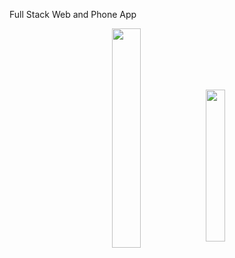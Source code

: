 Full Stack Web and Phone App


<p align="center">
<img align="center" src="https://user-images.githubusercontent.com/107604928/193130481-02bc85eb-9c5a-48d8-b928-96da9dca82a1.png" width=30% height=30% >
<img align="center" src="https://user-images.githubusercontent.com/107604928/193130916-54261ca7-2ed2-4df0-bcd1-a85bb8facdf4.jpeg" width=25% height=25% >
</p>
